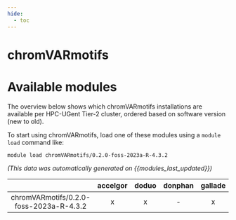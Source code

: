 ```yaml
---
hide:
  - toc
---
```


chromVARmotifs
==============

# Available modules


The overview below shows which chromVARmotifs installations are available per HPC-UGent Tier-2 cluster, ordered based on software version (new to old).

To start using chromVARmotifs, load one of these modules using a `module load` command like:

```shell
module load chromVARmotifs/0.2.0-foss-2023a-R-4.3.2
```

*(This data was automatically generated on {{modules_last_updated}})*  

| |accelgor|doduo|donphan|gallade|joltik|shinx|
| :---: | :---: | :---: | :---: | :---: | :---: | :---: |
|chromVARmotifs/0.2.0-foss-2023a-R-4.3.2|x|x|-|x|-|x|
